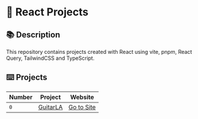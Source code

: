 # 🚀 React Projects

## 📚 Description

This repository contains projects created with React using vite, pnpm, React Query, TailwindCSS and TypeScript.

## ⌨️ Projects

| Number | Project                                          | Website                                                  |
| ------ | ------------------------------------------------ | -------------------------------------------------------- |
| `0`    | [GuitarLA](https://github.com/joshuaco/GuitarLA) | [Go to Site](https://peaceful-torte-1f1ae9.netlify.app/) |
